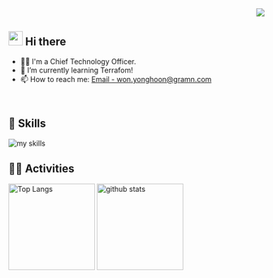 <!-- 1. GitHub username -->
<div align="right">
  <img src="https://komarev.com/ghpvc/?username=wonyonghoon85" />
</div>


<!-- 2. プロフィール -->
## <img src="https://media.giphy.com/media/hvRJCLFzcasrR4ia7z/giphy.gif" width="28"> Hi there

- 🧑‍💻 I'm a Chief Technology Officer.
- 🌱 I’m currently learning Terrafom!
- 📫 How to reach me: [Email - won.yonghoon@gramn.com](mailto:won.yonghoon@gramn.com)
<br>


<!-- 3. 好きな技術スタック -->
<!-- ライトモート：theme=light, ダークモート：theme=dark -->
<!-- アイコンの選択肢一覧：https://arc.net/l/quote/zizyykfh -->
## 🌱 Skills
<img alt="my skills" src="https://skillicons.dev/icons?theme=dark&perline=7&i=html,css,js,nodejs,ts,php,express,react,nextjs,mongodb,mysql,figma,docker,terraform,aws,gcp" />
<br>


<!-- 4. GitHub username-->
<!-- ライトモート：theme=light, ダークモート：theme=vue-dark  -->
## 🏃‍♀️ Activities
<div align="left"> 
  <img alt="Top Langs" height="170px" src="https://github-readme-stats.vercel.app/api?username=wonyonghoon85&theme=vue-dark&layout=compact" />
  <img alt="github stats" height="170px" src="https://github-readme-stats.vercel.app/api/top-langs/?username=wonyonghoon85&theme=vue-dark&layout=compact" />
</div>


<!--
This repository is a ✨ _special_ ✨ repository because its `README.md` (this file) appears on your GitHub profile.

Here are some ideas to get you started:

- 🔭 I’m currently working on ...
- 🌱 I’m currently learning ...
- 👯 I’m looking to collaborate on ...
- 🤔 I’m looking for help with ...
- 💬 Ask me about ...
- 📫 How to reach me: ...
- 😄 Pronouns: ...
- ⚡ Fun fact: ...
-->
